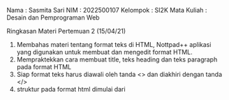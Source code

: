 Nama : Sasmita Sari
NIM : 2022500107
Kelompok : SI2K
Mata Kuliah : Desain dan Pemprograman Web

Ringkasan Materi Pertemuan 2 (15/04/21)
1. Membahas materi tentang format teks di HTML, Nottpad++ aplikasi yang digunakan untuk membuat dan mengedit format HTML.
2. Mempraktekkan cara membuat title, teks heading dan teks paragraph pada format HTML
3. Siap format teks harus diawali oleh tanda <> dan diakhiri dengan tanda </>
4. struktur pada format html dimulai dari <title>, <head> dan <body>. tanpa title, head, dan body juga bisa. langsung pada format kata yang akan ditampilkan
5. membahas dan mempraktekkan tentang tag, attribut, value dan Element
6. HTML CheatSheet untuk menambah simbol/icon/emoticon
